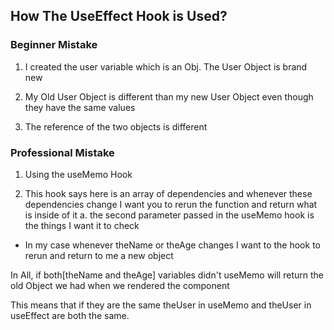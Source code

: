 ## How The UseEffect Hook is Used?


### Beginner Mistake

1. I created the user variable which is an Obj. The User Object is brand new 

2. My Old User Object is different than my new User Object even though they have the same values

3. The reference of the two objects is different




### Professional Mistake

1. Using the useMemo Hook

2. This hook says here is an array of dependencies and whenever these dependencies change I want you to rerun the function and return what is inside of it
a. the second parameter passed in the useMemo hook is the things I want it to check

- In my case whenever theName or theAge changes I want to the hook to rerun and return to me a new object

In All, if both[theName and theAge] variables didn't useMemo will return the old Object we had when we rendered the component

This means that if they are the same theUser in useMemo and theUser in useEffect are both the same.